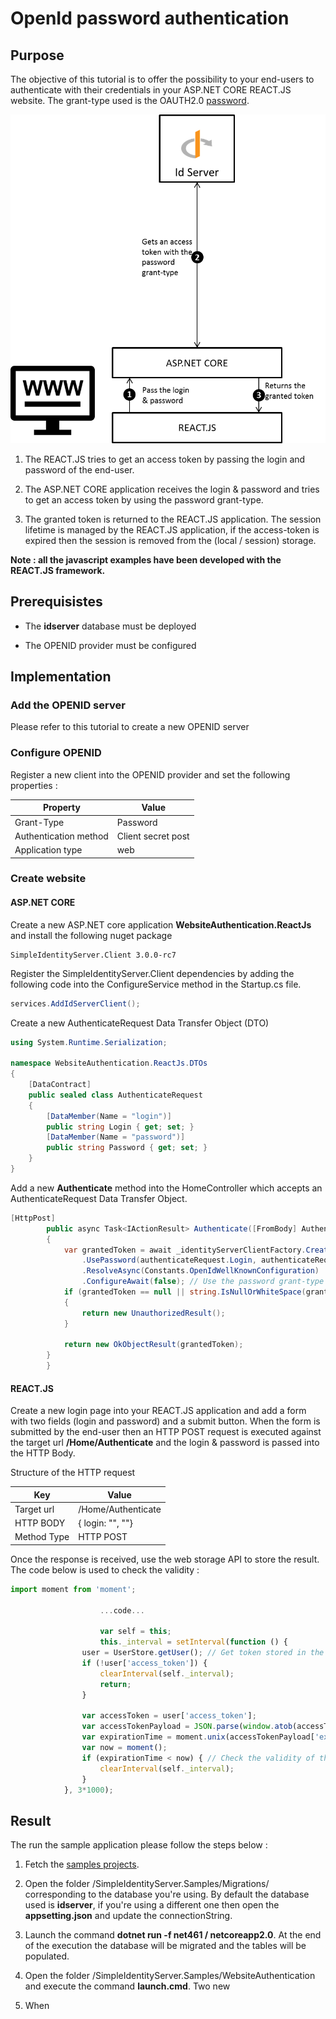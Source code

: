 # OpenId password authentication

## Purpose

The objective of this tutorial is to offer the possibility to your end-users to authenticate with their credentials in your ASP.NET CORE REACT.JS website. The grant-type used is the OAUTH2.0 [password](https://tools.ietf.org/html/rfc6749#section-4.3). 

![openidGrantTypePassword](openidGrantTypePassword.png)

1. The REACT.JS tries to get an access token by passing the login and password of the end-user.

2. The ASP.NET CORE application receives the login & password and tries to get an access token by using the password grant-type.

3. The granted token is returned to the REACT.JS application. The session lifetime is managed by the REACT.JS application, if the access-token is expired then the session is removed from the (local / session) storage.

**Note : all the javascript examples have been developed with the REACT.JS framework.**

## Prerequisistes

* The **idserver** database must be deployed

* The OPENID provider must be configured

## Implementation

### Add the OPENID server

Please refer to this tutorial to create a new OPENID server

### Configure OPENID

Register a new client into the OPENID provider and set the following properties :

| Property              | Value              |
| --------------------- | ------------------ |
| Grant-Type            | Password           |
| Authentication method | Client secret post |
| Application type      | web                |

### Create website

#### ASP.NET CORE

Create a new ASP.NET core application **WebsiteAuthentication.ReactJs** and install the following nuget package

```
SimpleIdentityServer.Client 3.0.0-rc7
```

Register the SimpleIdentityServer.Client dependencies by adding the following code into the ConfigureService method in the Startup.cs file.

```csharp
services.AddIdServerClient();
```

Create a new AuthenticateRequest Data Transfer Object (DTO)

```csharp
using System.Runtime.Serialization;

namespace WebsiteAuthentication.ReactJs.DTOs
{
    [DataContract]
    public sealed class AuthenticateRequest
    {
        [DataMember(Name = "login")]
        public string Login { get; set; }
        [DataMember(Name = "password")]
        public string Password { get; set; }
    }
}
```

Add a new **Authenticate** method into the HomeController which accepts an AuthenticateRequest Data Transfer Object. 

```csharp
[HttpPost]
        public async Task<IActionResult> Authenticate([FromBody] AuthenticateRequest authenticateRequest)
        {
            var grantedToken = await _identityServerClientFactory.CreateAuthSelector().UseClientSecretPostAuth(Constants.ClientId, Constants.ClientSecret)
                .UsePassword(authenticateRequest.Login, authenticateRequest.Password, "openid", "profile", "role")
                .ResolveAsync(Constants.OpenIdWellKnownConfiguration)
                .ConfigureAwait(false); // Use the password grant-type to get the access token.
            if (grantedToken == null || string.IsNullOrWhiteSpace(grantedToken.AccessToken))
            {
                return new UnauthorizedResult();
            }

            return new OkObjectResult(grantedToken);
        }
        }
```

#### REACT.JS

Create a new login page into your REACT.JS application and add a form with two fields  (login and password) and a submit button. When the form is submitted by the end-user then an HTTP POST request  is executed against the target url **/Home/Authenticate** and the login & password is passed into the HTTP Body.

Structure of the HTTP request

| Key         | Value                             |
| ----------- | --------------------------------- |
| Target url  | /Home/Authenticate                |
| HTTP BODY   | { login: "<login>", "<password>"} |
| Method Type | HTTP POST                         |

Once the response is received, use the web storage API to store the result. The code below is used to check the validity :

```javascript
import moment from 'moment';

                    ...code...

                    var self = this;
                    this._interval = setInterval(function () {
                user = UserStore.getUser(); // Get token stored in the (session / local) storage
                if (!user['access_token']) {
                    clearInterval(self._interval);
                    return;
                }

                var accessToken = user['access_token'];
                var accessTokenPayload = JSON.parse(window.atob(accessToken.split('.')[1])); // retrieve the user information.
                var expirationTime = moment.unix(accessTokenPayload['exp']); // Get the expiration time.
                var now = moment();
                if (expirationTime < now) { // Check the validity of the access token.
                    clearInterval(self._interval);
                }
            }, 3*1000);
```

## Result

The run the sample application please follow the steps below :

1. Fetch the [samples projects](https://github.com/thabart/SimpleIdentityServer.Samples.git).

2. Open the folder /SimpleIdentityServer.Samples/Migrations/<database> corresponding to the database you're using. By default the database used is **idserver**, if you're using a different one then open the **appsetting.json** and update the connectionString.

3. Launch the command  **dotnet run -f net461 / netcoreapp2.0**. At the end of the execution the database will be migrated and the tables will be populated.

4. Open the folder /SimpleIdentityServer.Samples/WebsiteAuthentication and execute the command **launch.cmd**. Two new 

5. When 
